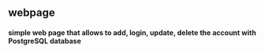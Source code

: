 <h2>webpage</h2>
<h4>simple web page that allows to add, login, update, delete the account with PostgreSQL database</h4>
